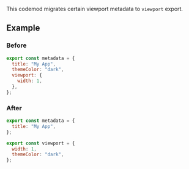 This codemod migrates certain viewport metadata to `viewport` export.

## Example

### Before

```jsx
export const metadata = {
  title: "My App",
  themeColor: "dark",
  viewport: {
    width: 1,
  },
};
```

### After

```jsx
export const metadata = {
  title: "My App",
};

export const viewport = {
  width: 1,
  themeColor: "dark",
};
```
